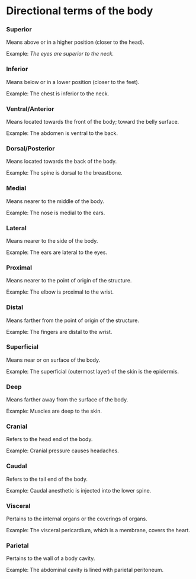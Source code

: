 # Directional terms of the body

### Superior

Means above or in a higher position (closer to the head).

Example: *The eyes are superior to the neck.*


### Inferior

Means below or in a lower position (closer to the feet).

Example: The chest is inferior to the neck.


### Ventral/Anterior

Means located towards the front of the body; toward the belly surface.

Example: The abdomen is ventral to the back.


### Dorsal/Posterior

Means located towards the back of the body.

Example: The spine is dorsal to the breastbone.


### Medial

Means nearer to the middle of the body.

Example: The nose is medial to the ears.


### Lateral

Means nearer to the side of the body.

Example: The ears are lateral to the eyes.


### Proximal

Means nearer to the point of origin of the structure.

Example: The elbow is proximal to the wrist.


### Distal

Means farther from the point of origin of the structure.

Example: The fingers are distal to the wrist.


### Superficial

Means near or on surface of the body.

Example: The superficial (outermost layer) of the skin is the epidermis.


### Deep

Means farther away from the surface of the body.

Example: Muscles are deep to the skin.


### Cranial

Refers to the head end of the body.

Example: Cranial pressure causes headaches.


### Caudal

Refers to the tail end of the body.

Example: Caudal anesthetic is injected into the lower spine.


### Visceral

Pertains to the internal organs or the coverings of organs.

Example: The visceral pericardium, which is a membrane, covers the heart.


### Parietal

Pertains to the wall of a body cavity.

Example: The abdominal cavity is lined with parietal peritoneum.



